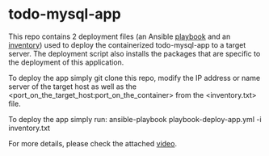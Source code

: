 # todo-mysql-app

This repo contains 2 deployment files (an Ansible [playbook](https://github.com/rubenbaraja1/todo-mysql-app/blob/8fb8165a017c346eb316fbb852d9d1bddc56dacf/playbook-deploy-app.yml) and an [inventory](https://github.com/rubenbaraja1/todo-mysql-app/blob/8fb8165a017c346eb316fbb852d9d1bddc56dacf/inventory.txt)) used to deploy the containerized todo-mysql-app to a target server. The deployment script also installs the packages that are specific to the deployment of this application.

To deploy the app simply git clone this repo, modify the IP address or name server of the target host as well as the <port_on_the_target_host:port_on_the_container> from the <inventory.txt> file.

To deploy the app simply run:  ansible-playbook playbook-deploy-app.yml -i inventory.txt

For more details, please check the attached [video](https://drive.google.com/file/d/1TJAjsYnBau8J3wMfNI2o150WObCwkC6z/view?usp=sharing).
